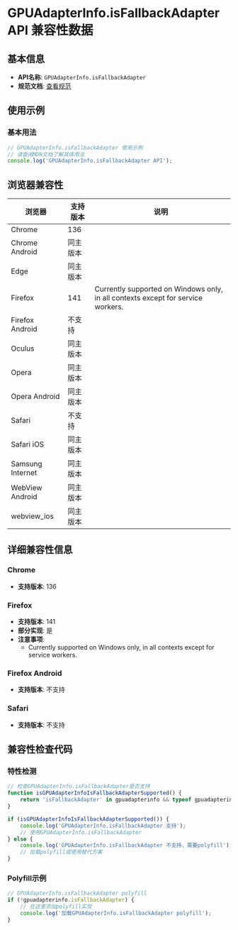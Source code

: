 # GPUAdapterInfo.isFallbackAdapter API 兼容性数据

## 基本信息

- **API名称**: `GPUAdapterInfo.isFallbackAdapter`
- **规范文档**: [查看规范](https://gpuweb.github.io/gpuweb/#dom-gpuadapterinfo-isfallbackadapter)

## 使用示例

### 基本用法

```javascript
// GPUAdapterInfo.isFallbackAdapter 使用示例
// 请查阅MDN文档了解具体用法
console.log('GPUAdapterInfo.isFallbackAdapter API');
```

## 浏览器兼容性

| 浏览器 | 支持版本 | 说明 |
|--------|----------|------|
| Chrome | 136 |  |
| Chrome Android | 同主版本 |  |
| Edge | 同主版本 |  |
| Firefox | 141 | Currently supported on Windows only, in all contexts except for service workers. |
| Firefox Android | 不支持 |  |
| Oculus | 同主版本 |  |
| Opera | 同主版本 |  |
| Opera Android | 同主版本 |  |
| Safari | 不支持 |  |
| Safari iOS | 同主版本 |  |
| Samsung Internet | 同主版本 |  |
| WebView Android | 同主版本 |  |
| webview_ios | 同主版本 |  |

## 详细兼容性信息

### Chrome

- **支持版本**: 136

### Firefox

- **支持版本**: 141
- **部分实现**: 是
- **注意事项**:
  - Currently supported on Windows only, in all contexts except for service workers.

### Firefox Android

- **支持版本**: 不支持

### Safari

- **支持版本**: 不支持

## 兼容性检查代码

### 特性检测

```javascript
// 检查GPUAdapterInfo.isFallbackAdapter是否支持
function isGPUAdapterInfoIsFallbackAdapterSupported() {
    return 'isFallbackAdapter' in gpuadapterinfo && typeof gpuadapterinfo.isFallbackAdapter === 'function';
}

if (isGPUAdapterInfoIsFallbackAdapterSupported()) {
    console.log('GPUAdapterInfo.isFallbackAdapter 支持');
    // 使用GPUAdapterInfo.isFallbackAdapter
} else {
    console.log('GPUAdapterInfo.isFallbackAdapter 不支持，需要polyfill');
    // 加载polyfill或使用替代方案
}
```

### Polyfill示例

```javascript
// GPUAdapterInfo.isFallbackAdapter polyfill
if (!gpuadapterinfo.isFallbackAdapter) {
    // 在这里添加polyfill实现
    console.log('加载GPUAdapterInfo.isFallbackAdapter polyfill');
}
```


